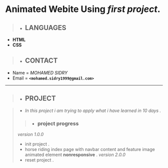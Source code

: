 # Animated Webite Using *first project*.

> - ## LANGUAGES

-  **HTML**
-  **CSS**

> - ##  CONTACT 

- Name = *MOHAMED SIDRY*
- Email = **`<mohamed.sidry1999@gmail.com>`**

***

> - ## PROJECT 

> - *In this project i am trying to apply what i have learned in 10 days .*
>
>> - ### project progress 
>
> *version 1.0.0*
>  - init project .
>  - horse riding index page with navbar content and feature image animated element **nonresponsive** .
> *version 2.0.0*
>  - reset project .

